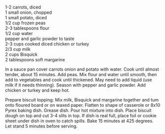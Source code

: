 ---
---

1-2 carrots, diced  
1 small onion, chopped  
1 small potato, diced  
 1/2 cup frozen peas  
2-3 tablespoons flour  
1/2 cup water  
pepper and garlic powder to taste  
2-3 cups cooked diced chicken or turkey  
2/3 cup milk  
2 cups Bisquick  
2 tablespoons soft margarine 

In a sauce pan cover carrots onion and potato with water. Cook until almost tender, about 15 
minutes. Add peas. Mix flour and water until smooth, then add to vegetables and cook until 
thickened. May need to add liquid (use milk if it needs thinning). Season with pepper and garlic 
powder. Add chicken or turkey and keep hot. 

Prepare biscuit topping: Mix milk, Bisquick and margarine together and tum onto floured board 
or on waxed paper. Flatten to shape of casserole or 8x10 Pyrex baking dish. Grease dish. Pour 
hot mixture into dish. Place biscuit dough on top and cut 3-4 slits in top. If dish is real full, place 
foil or cookie sheet under dish in oven to catch spills. Bake 15 minutes at 425 degrees. Let 
stand 5 minutes before serving.
